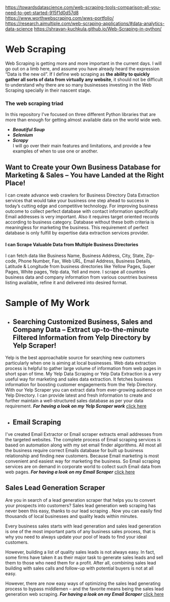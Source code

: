 https://towardsdatascience.com/web-scraping-tools-comparison-all-you-need-to-get-started-915f1d0d57d8
https://www.worthwebscraping.com/wws-portfolio/
https://research.aimultiple.com/web-scraping-applications/#data-analytics-data-science
https://shravan-kuchkula.github.io/Web-Scraping-in-python/

# Web Scraping
Web Scraping is getting more and more important in the current days. I will go out on a limb here, and assume you have already heard the expression “Data is the new oil”. If I define web scraping as **the ability to quickly gather all sorts of data from virtually any website**, it should not be difficult to understand why there are so many businesses investing in the Web Scraping specially in their nascent stage.
### The web scraping triad
In this repository I've focused on three different Python libraries that are more than enough for getting almost available data on the world wide web.
-   _**Beautiful Soup**_
-   _**Selenium**_
-   _**Scrapy**_ </br>
I will go over their main features and limitations, and provide a few examples of when to use one or another.
## Want to Create your Own Business Database for Marketing & Sales – You have Landed at the Right Place!
I can create advance web crawlers for Business Directory Data Extraction services that would take your business one step ahead to success in today’s cutting edge and competitive technology. For improving business outcome to collect perfect database with contact information specifically Email addresses is very important. Also it requires target oriented records according to business category. Database without these both criteria is meaningless for marketing the business. This requirement of perfect database is only fulfill by expertise data extraction services provider.

#### I can Scrape Valuable Data from Multiple Business Directories

I can fetch data like Business Name, Business Address, City, State, Zip-code, Phone Number, Fax, Web URL, Email Address, Business Details, Latitude & Longitude from business directories like Yellow Pages, Super Pages, White pages,  Yelp data, Yell and more. I scrape all countries business data and company information from various countries business listing available, refine it and delivered into desired format.

# Sample of My Work
- ## Searching Customized Business, Sales and Company Data – Extract up-to-the-minute Filtered Information from Yelp Directory by Yelp Scraper! </br>
Yelp is the best approachable source for searching new customers particularly when one is aiming at local businesses. Web data extraction process is helpful to gather large volume of information from web pages in short span of time. My Yelp Data Scraping or Yelp Data Extraction is a very useful way for marketing and sales data extraction. It fetches business information for boosting customer engagements from the Yelp Directory. With our Yelp Scraper you can extract data from ever-growing audience on Yelp Directory. I can provide latest and fresh information to create and further maintain a well-structured sales database as per your data requirement. _**For having a look on my Yelp Scraper work**_ [click here](https://yelp.com)

- ## Email Scraping </br>
I've created Email Extractor or Email scraper extracts email addresses from the targeted websites. The complete process of Email scraping services is based on automation along with my set email finder algorithms. All most all the business require correct Emails database for built up business relationship and finding new customers. Because Email marketing is most convenient and easiest way for marketing the business. So Email scraping services are on demand in corporate world to collect such Email data from web pages. _**For having a look on my Email Scraper**_ [click here](https://yelp.com)

## Sales Lead Generation Scraper

Are you in search of a lead generation scraper that helps you to convert your prospects into customers? Sales lead generation web scraping has never been this easy, thanks to our lead scraping . Now you can easily find thousands of local businesses and quality leads within minutes.

Every business sales starts with lead generation and sales lead generation is one of the most important parts of any business sales process, that is why you need to always update your pool of leads to find your ideal customers.

However, building a list of quality sales leads is not always easy. In fact, some firms have taken it as their major task to generate sales leads and sell them to those who need them for a profit. After all, combining sales lead building with sales calls and follow-up with potential buyers is not at all easy.

However, there are now easy ways of optimizing the sales lead generating process to bypass middlemen – and the favorite means being the sales lead generation web scraping. _**For having a look on my Email Scraper**_ [click here](https://yelp.com)
